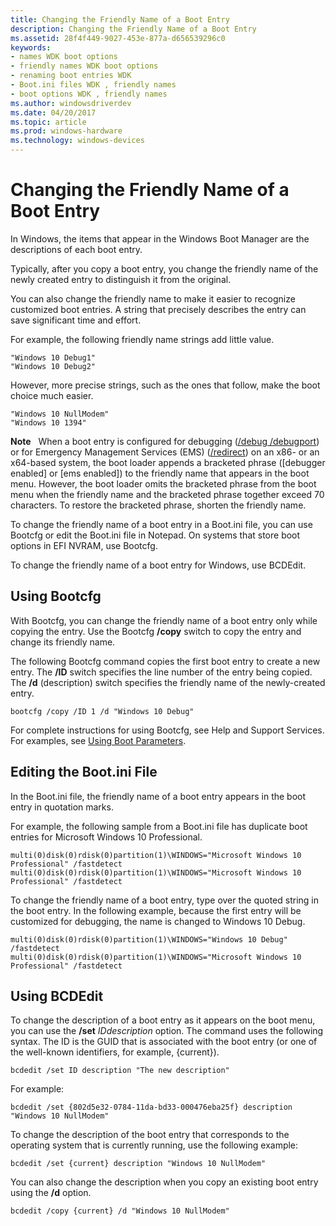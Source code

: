 ```yaml
---
title: Changing the Friendly Name of a Boot Entry
description: Changing the Friendly Name of a Boot Entry
ms.assetid: 28f4f449-9027-453e-877a-d656539296c0
keywords:
- names WDK boot options
- friendly names WDK boot options
- renaming boot entries WDK
- Boot.ini files WDK , friendly names
- boot options WDK , friendly names
ms.author: windowsdriverdev
ms.date: 04/20/2017
ms.topic: article
ms.prod: windows-hardware
ms.technology: windows-devices
---
```


# Changing the Friendly Name of a Boot Entry

In Windows, the items that appear in the Windows Boot Manager are the descriptions of each boot entry.

Typically, after you copy a boot entry, you change the friendly name of the newly created entry to distinguish it from the original.

You can also change the friendly name to make it easier to recognize customized boot entries. A string that precisely describes the entry can save significant time and effort.

For example, the following friendly name strings add little value.

```
"Windows 10 Debug1"
"Windows 10 Debug2"
```

However, more precise strings, such as the ones that follow, make the boot choice much easier.

```
"Windows 10 NullModem"
"Windows 10 1394"
```

**Note**   When a boot entry is configured for debugging ([/debug /debugport](https://msdn.microsoft.com/library/windows/hardware/ff556253)) or for Emergency Management Services (EMS) ([/redirect](https://msdn.microsoft.com/library/windows/hardware/ff557180)) on an x86- or an x64-based system, the boot loader appends a bracketed phrase (\[debugger enabled\] or \[ems enabled\]) to the friendly name that appears in the boot menu.
However, the boot loader omits the bracketed phrase from the boot menu when the friendly name and the bracketed phrase together exceed 70 characters. To restore the bracketed phrase, shorten the friendly name.

To change the friendly name of a boot entry in a Boot.ini file, you can use Bootcfg or edit the Boot.ini file in Notepad. On systems that store boot options in EFI NVRAM, use Bootcfg.

To change the friendly name of a boot entry for Windows, use BCDEdit.

## <span id="using_bootcfg"></span><span id="USING_BOOTCFG"></span>Using Bootcfg

With Bootcfg, you can change the friendly name of a boot entry only while copying the entry. Use the Bootcfg **/copy** switch to copy the entry and change its friendly name.

The following Bootcfg command copies the first boot entry to create a new entry. The **/ID** switch specifies the line number of the entry being copied. The **/d** (description) switch specifies the friendly name of the newly-created entry.

```
bootcfg /copy /ID 1 /d "Windows 10 Debug"
```

For complete instructions for using Bootcfg, see Help and Support Services. For examples, see [Using Boot Parameters](using-boot-parameters.md).

## <span id="editing_the_boot_ini_file"></span><span id="EDITING_THE_BOOT_INI_FILE"></span>Editing the Boot.ini File

In the Boot.ini file, the friendly name of a boot entry appears in the boot entry in quotation marks.

For example, the following sample from a Boot.ini file has duplicate boot entries for Microsoft Windows 10 Professional.

```
multi(0)disk(0)rdisk(0)partition(1)\WINDOWS="Microsoft Windows 10 Professional" /fastdetect
multi(0)disk(0)rdisk(0)partition(1)\WINDOWS="Microsoft Windows 10 Professional" /fastdetect
```

To change the friendly name of a boot entry, type over the quoted string in the boot entry. In the following example, because the first entry will be customized for debugging, the name is changed to Windows 10 Debug.

```
multi(0)disk(0)rdisk(0)partition(1)\WINDOWS="Windows 10 Debug" /fastdetect
multi(0)disk(0)rdisk(0)partition(1)\WINDOWS="Microsoft Windows 10 Professional" /fastdetect
```

## <span id="using_bcdedit"></span><span id="USING_BCDEDIT"></span>Using BCDEdit

To change the description of a boot entry as it appears on the boot menu, you can use the **/set** *IDdescription* option. The command uses the following syntax. The ID is the GUID that is associated with the boot entry (or one of the well-known identifiers, for example, {current}).

```
bcdedit /set ID description "The new description"
```

For example:

```
bcdedit /set {802d5e32-0784-11da-bd33-000476eba25f} description "Windows 10 NullModem"
```

To change the description of the boot entry that corresponds to the operating system that is currently running, use the following example:

```
bcdedit /set {current} description "Windows 10 NullModem"
```

You can also change the description when you copy an existing boot entry using the **/d** option.

```
bcdedit /copy {current} /d "Windows 10 NullModem"
```
